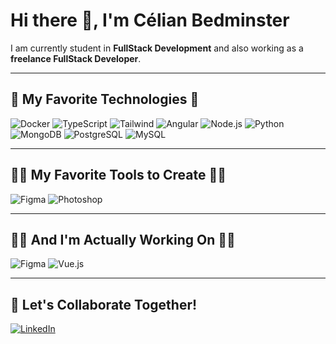 # Hi there 👋, I'm Célian Bedminster

I am currently student in **FullStack Development** and also working as a **freelance FullStack Developer**.  

---

## 🤍 My Favorite Technologies 🤍

![Docker](https://img.shields.io/badge/-Docker-239120?style=for-the-badge&logo=docker&logoColor=white)
![TypeScript](https://img.shields.io/badge/-TypeScript-3178C6?style=for-the-badge&logo=typescript&logoColor=white)
![Tailwind](https://img.shields.io/badge/-TailwindCSS-06B6D4?style=for-the-badge&logo=tailwind-css&logoColor=white)
![Angular](https://img.shields.io/badge/-Angular-DD0031?style=for-the-badge&logo=angular&logoColor=white)
![Node.js](https://img.shields.io/badge/-Node.js-339933?style=for-the-badge&logo=node.js&logoColor=white)
![Python](https://img.shields.io/badge/-Python-3776AB?style=for-the-badge&logo=python&logoColor=white)
![MongoDB](https://img.shields.io/badge/-MongoDB-47A248?style=for-the-badge&logo=mongodb&logoColor=white)
![PostgreSQL](https://img.shields.io/badge/-PostgreSQL-4169E1?style=for-the-badge&logo=postgresql&logoColor=white)
![MySQL](https://img.shields.io/badge/-MySQL-4479A1?style=for-the-badge&logo=mysql&logoColor=white)


---

## 👨‍🎨 My Favorite Tools to Create 👨‍🎨

![Figma](https://img.shields.io/badge/-Figma-F24E1E?style=for-the-badge&logo=figma&logoColor=white)
![Photoshop](https://img.shields.io/badge/-Photoshop-31A8FF?style=for-the-badge&logo=adobe-photoshop&logoColor=white)

---

## 👨‍💻 And I'm Actually Working On 👨‍💻

![Figma](https://img.shields.io/badge/-Figma-F24E1E?style=for-the-badge&logo=figma&logoColor=white)
![Vue.js](https://img.shields.io/badge/-Vue.js-4FC08D?style=for-the-badge&logo=vue.js&logoColor=white)

---

## 🤝 Let's Collaborate Together!

[![LinkedIn](https://img.shields.io/badge/-Célian%20Lebacle-blue?style=for-the-badge&logo=linkedin&logoColor=white)](https://www.linkedin.com/in/celian-lebacle/)
